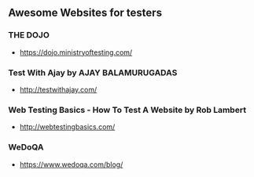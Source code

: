 
## Awesome Websites for testers
### THE DOJO
- https://dojo.ministryoftesting.com/

### Test With Ajay by AJAY BALAMURUGADAS
- http://testwithajay.com/
### Web Testing Basics - How To Test A Website by Rob Lambert
- http://webtestingbasics.com/
### WeDoQA
- https://www.wedoqa.com/blog/

